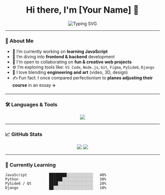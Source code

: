 <h1 align="center">Hi there, I'm [Your Name] 👋</h1>
<p align="center">
  <img src="https://readme-typing-svg.herokuapp.com?font=Fira+Code&weight=500&pause=1000&color=00F7FF&center=true&vCenter=true&width=435&lines=Aspiring+Engineer;Full-Stack+Dev+in+Training;Learning+JavaScript+%2F+Python+%2F+C%2B%2B;Lover+of+Tech+%26+Art" alt="Typing SVG" />
</p>

---

### 🧠 About Me

- 🔭 I’m currently working on **learning JavaScript**
- 🌱 I’m diving into **frontend & backend** development
- 🤝 I'm open to collaborating on **fun & creative web projects**
- ⚙️ I’m exploring tools like: `VS Code`, `Node.js`, `Git`, `Figma`, `PySide6`, `Django`
- 🎨 I love blending **engineering and art** (video, 3D, design)
- ✍️ Fun fact: I once compared perfectionism to **planes adjusting their course** in an essay ✈️

---

### 🛠️ Languages & Tools

<p align="center">
  <img src="https://skillicons.dev/icons?i=js,html,css,nodejs,py,cpp,git,github,figma,vscode" />
</p>

---

### 📈 GitHub Stats

<p align="center">
  <img src="https://github-readme-stats.vercel.app/api?username=YourUsername&show_icons=true&theme=tokyonight" />
  <img src="https://github-readme-streak-stats.herokuapp.com/?user=YourUsername&theme=tokyonight" />
</p>

---

### 🎯 Currently Learning

```text
JavaScript          ████████░░░░░░░░░░░░   40%
Python              ██████░░░░░░░░░░░░░░   30%
PySide6 / Qt        ████░░░░░░░░░░░░░░░░   20%
Django              ██░░░░░░░░░░░░░░░░░░   10%
